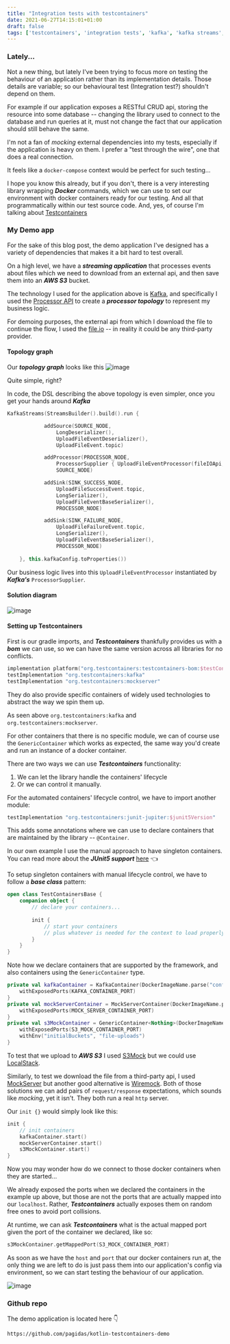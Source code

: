 ```yaml
---
title: "Integration tests with testcontainers"
date: 2021-06-27T14:15:01+01:00
draft: false
tags: ['testcontainers', 'integration tests', 'kafka', 'kafka streams', 'kafka processor topology']
---
```


### Lately...
Not a new thing, but lately I've been trying to focus more on testing the behaviour of an
application rather than its implementation details. Those details are variable; so our
behavioural test (Integration test?) shouldn't depend on them.

For example if our application exposes a RESTful CRUD api, storing the resource into
some database -- changing the library used to connect to the database and run queries at it,
must not change the fact that our application should still behave the same.

I'm not a fan of *mocking* external dependencies into my tests, especially if the application
is heavy on them. I prefer a "test through the wire", one that does a real connection.

It feels like a `docker-compose` context would be perfect for such testing... 

I hope you know this already, but if you don't, there is a very interesting library 
wrapping ***Docker*** commands, which we can use to set our environment with docker containers
ready for our testing. And all that programmatically within our test source code.
And, yes, of course I'm talking about [Testcontainers](https://www.testcontainers.org/)

### My Demo app
For the sake of this blog post, the demo application I've designed has
a variety of dependencies that makes it a bit hard to test overall.

On a high level, we have a ***streaming application*** that processes events
about files which we need to download from an external api, and then save them
into an ***AWS S3*** bucket.

The technology I used for the application above is [Kafka](https://kafka.apache.org/),
and specifically I used the [Processor API](https://kafka.apache.org/10/documentation/streams/developer-guide/processor-api.html)
to create a ***processor topology*** to represent my business logic.

For demoing purposes, the external api from which I download the file to continue the flow,
I used the [file.io](https://www.file.io/) -- in reality it could be any third-party provider.

#### Topology graph
Our ***topology graph*** looks like this
![image](images/stream_processing_topology_graph.jpg)

Quite simple, right?

In code, the DSL describing the above topology is even simpler, once you get
your hands around ***Kafka***

```kotlin
KafkaStreams(StreamsBuilder().build().run {

            addSource(SOURCE_NODE,
                LongDeserializer(),
                UploadFileEventDeserializer(),
                UploadFileEvent.topic)

            addProcessor(PROCESSOR_NODE,
                ProcessorSupplier { UploadFileEventProcessor(fileIOApi, s3Config, s3) },
                SOURCE_NODE)

            addSink(SINK_SUCCESS_NODE,
                UploadFileSuccessEvent.topic,
                LongSerializer(),
                UploadFileEventBaseSerializer(),
                PROCESSOR_NODE)

            addSink(SINK_FAILURE_NODE,
                UploadFileFailureEvent.topic,
                LongSerializer(),
                UploadFileEventBaseSerializer(),
                PROCESSOR_NODE)
    
    }, this.kafkaConfig.toProperties())
```

Our business logic lives into this `UploadFileEventProcessor` instantiated by ***Kafka's*** `ProcessorSupplier`.

#### Solution diagram
![image](images/stream_solution_design.jpg)

#### Setting up Testcontainers
First is our gradle imports, and ***Testcontainers*** thankfully provides us with a ***bom*** we can use,
so we can have the same version across all libraries for no conflicts.

```kotlin
implementation platform("org.testcontainers:testcontainers-bom:$testContainersVersion")
testImplementation "org.testcontainers:kafka"
testImplementation "org.testcontainers:mockserver"
```
They do also provide specific containers of widely used technologies to abstract the way we spin them up.

As seen above `org.testcontainers:kafka` and `org.testcontainers:mockserver`.

For other containers that there is no specific module, we can of course use the `GenericContainer`
which works as expected, the same way you'd create and run an instance of a docker container.

There are two ways we can use ***Testcontainers*** functionality: 

1) We can let the library handle the containers' lifecycle
2) Or we can control it manually.

For the automated containers' lifecycle control, we have to import another module:
```kotlin
testImplementation "org.testcontainers:junit-jupiter:$junit5Version"
```
This adds some annotations where we can use to declare containers that are maintained by the library -- `@Container`.

In our own example I use the manual approach to have singleton containers.
You can read more about the ***JUnit5 support*** [here](https://www.testcontainers.org/test_framework_integration/junit_5/) :point_left:

To setup singleton containers with manual lifecycle control, we have to follow a ***base class*** pattern:
```kotlin
open class TestContainersBase {
    companion object {
        // declare your containers...
        
        init {
            // start your containers
            // plus whatever is needed for the context to load properly
        }
    }
}
```

Note how we declare containers that are supported by the framework, and also containers using the `GenericContainer` type.
```kotlin
private val kafkaContainer = KafkaContainer(DockerImageName.parse("confluentinc/cp-kafka:5.4.3")).apply { 
    withExposedPorts(KAFKA_CONTAINER_PORT)
}
private val mockServerContainer = MockServerContainer(DockerImageName.parse("mockserver/mockserver")).apply {
    withExposedPorts(MOCK_SERVER_CONTAINER_PORT)
}
private val s3MockContainer = GenericContainer<Nothing>(DockerImageName.parse("adobe/s3mock")).apply {
    withExposedPorts(S3_MOCK_CONTAINER_PORT)
    withEnv("initialBuckets", "file-uploads")
}
```
To test that we upload to ***AWS S3*** I used [S3Mock](https://github.com/adobe/S3Mock)
but we could use [LocalStack](https://github.com/localstack/localstack). 

Similarly, to test we download the file
from a third-party api, I used [MockServer](https://www.mock-server.com/) but another good alternative is [Wiremock](http://wiremock.org/).
Both of those solutions we can add pairs of `request/response` expectations, which sounds like *mocking*, yet it isn't.
They both run a real `http` server.

Our `init {}` would simply look like this:
```kotlin
init {
    // init containers
    kafkaContainer.start()
    mockServerContainer.start()
    s3MockContainer.start()
}
```

Now you may wonder how do we connect to those docker containers when they are started...

We already exposed the ports when we declared the containers in the example up above, but those are not the ports that are actually mapped 
into our `localhost`. Rather, ***Testcontainers*** actually exposes them on random free ones to avoid port collisions.

At runtime, we can ask ***Testcontainers*** what is the actual mapped port given the port of the container we declared, like so:
```kotlin
s3MockContainer.getMappedPort(S3_MOCK_CONTAINER_PORT)
```

As soon as we have the `host` and `port` that our docker containers run at, the only thing we are left
to do is just pass them into our application's config via environment, so we can start testing the behaviour
of our application.

![image](images/tests_intellij.png)

### Github repo
The demo application is located here :point_down:

```
https://github.com/pagidas/kotlin-testcontainers-demo
```

